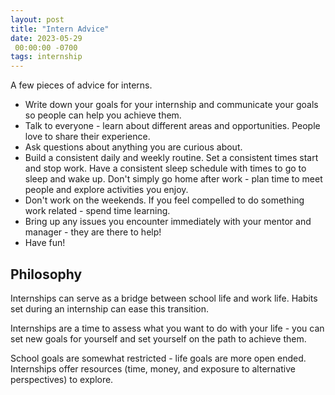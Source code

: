 ```yaml
---
layout: post
title: "Intern Advice"
date: 2023-05-29
 00:00:00 -0700
tags: internship
---
```


A few pieces of advice for interns.

- Write down your goals for your internship and communicate your goals so people can help you achieve them.
- Talk to everyone - learn about different areas and opportunities. People love to share their experience.
- Ask questions about anything you are curious about.
- Build a consistent daily and weekly routine. Set a consistent times start and stop work. Have a consistent sleep schedule with times to go to sleep and wake up. Don't simply go home after work - plan time to meet people and explore activities you enjoy.
- Don't work on the weekends. If you feel compelled to do something work related - spend time learning.
- Bring up any issues you encounter immediately with your mentor and manager - they are there to help!
- Have fun!

## Philosophy

Internships can serve as a bridge between school life and work life. Habits set during an internship can ease this transition.

Internships are a time to assess what you want to do with your life - you can set new goals for yourself and set yourself on the path to achieve them.

School goals are somewhat restricted - life goals are more open ended. Internships offer resources (time, money, and exposure to alternative perspectives) to explore.
